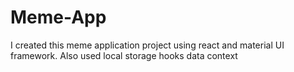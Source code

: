 # Meme-App
I created this meme application project using react and material UI framework. Also used local storage hooks data context
